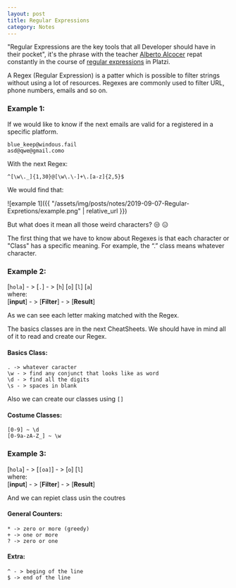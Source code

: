 ```yaml
---
layout: post
title: Regular Expressions
category: Notes
---
```


"Regular Expressions are the key tools that all Developer should have in their pocket", it's the phrase with the teacher [Alberto Alcocer](https://twitter.com/beco) repat constantly in the course of [regular expressions](https://platzi.com/clases/expresiones-regulares/) in Platzi.

A Regex (Regular Expression) is a patter which is possible to filter strings without using a lot of resources. Regexes are commonly used to filter URL, phone numbers, emails and so on.

### Example 1:

If we would like to know if the next emails are valid for a registered in a specific platform.
```
blue_keep@windous.fail
asd@qwe@gmail.como
```
With the next Regex:
```
^[\w\._]{1,30}@[\w\.\-]+\.[a-z]{2,5}$
```
We would find that:

![example 1]({{ "/assets/img/posts/notes/2019-09-07-Regular-Expretions/example.png" | relative_url }})

But what does it mean all those weird characters? :unamused: :expressionless:

The first thing that we have to know about Regexes is that each character or "Class" has a specific meaning. For example, the “.” class means whatever character.

### Example 2:

[`hola`] - >  [`.`] - >  [`h`] [`o`] [`l`] [`a`] \
where:\
[**input**] - > [**Filter**] - > [**Result**]

As we can see each letter making matched with the Regex.

The basics classes are in the next  CheatSheets. We should have in mind all of it to read and create our Regex.

#### Basics Class:
```
. -> whatever caracter
\w - > find any conjunct that looks like as word
\d - > find all the digits
\s - > spaces in blank
```

Also we can create our classes using `[]` 
#### Costume Classes:
``` 
[0-9] ~ \d
[0-9a-zA-Z_] ~ \w
```

### Example 3:

[`hola`] - >  [`[oa]`] - >  [`o`] [`l`] \
where:\
[**input**] - > [**Filter**] - > [**Result**]

And we can repiet class usin the coutres
####  General Counters:
```
* -> zero or more (greedy)
+ -> one or more
? -> zero or one
```

####  Extra:
```
^ - > beging of the line
$ -> end of the line
```
<!--stackedit_data:
eyJoaXN0b3J5IjpbLTgwNTE2MDIyNCwtOTY2MjAwOTY3LC0xOD
U1MTg1NTQ4LC00Mjk3NDM4MTcsLTUwNzY5NjgwNyw2MTEzNjMw
MDcsLTM2MDY4Njc4NSwtMTIwODMyMjkwMyw3ODkwMzI4LDMxMD
gzNDQ3OSw0MTk2MDQ2MywxODk4MzU0OTg3LDgyNDk2NzE4MCwt
MzUzNjk1NDk1LC02MDUxMTkxMDRdfQ==
-->